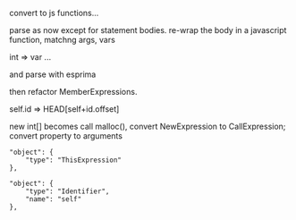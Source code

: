 convert to js functions...


parse as now except for statement bodies.
re-wrap the body in a javascript function, matchng args, vars

int => var ...

and parse with esprima

then refactor MemberExpressions.

self.id => HEAD[self+id.offset]

new int[] becomes call malloc(),
convert NewExpression to CallExpression;
convert property to arguments

    "object": {
        "type": "ThisExpression"
    },

    "object": {
        "type": "Identifier",
        "name": "self"
    },

